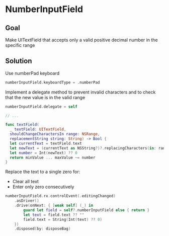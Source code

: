 # NumberInputField

## Goal

Make UITextField that accepts only a valid positive decimal number in the specific range

## Solution

Use numberPad keyboard

```swift
numberInputField.keyboardType = .numberPad
```

Implement a delegate method to prevent invalid characters and to check that the new value is in the valid range

```swift
numberInputField.delegate = self

// ...

func textField(
  _ textField: UITextField,
  shouldChangeCharactersIn range: NSRange,
  replacementString string: String) -> Bool {
  let currentText = textField.text
  let newText = (currentText as NSString?)?.replacingCharacters(in: range, with: string) ?? ""
  let number = Int(newText) ?? 0
  return minValue ... maxValue ~= number
}
```

Replace the text to a single zero for:

- Clear all text
- Enter only zero consecutively

```swift
numberInputField.rx.controlEvent(.editingChanged)
    .asDriver()
    .drive(onNext: { [weak self] (_) in
        guard let field = self?.numberInputField else { return }
        let text = field.text ?? ""
        field.text = String(Int(text) ?? 0)
    })
    .disposed(by: disposeBag)
```
